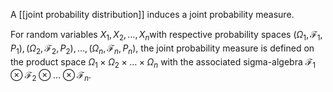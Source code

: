 A [[joint probability distribution]] induces a joint probability measure.

For random variables $X_1,X_2,…,X_n​$ with respective probability spaces $(\Omega_1, \mathcal{F}_1, P_1), (\Omega_2, \mathcal{F}_2, P_2), \ldots, (\Omega_n, \mathcal{F}_n, P_n)$, the joint probability measure is defined on the product space $\Omega_1 \times \Omega_2 \times \ldots \times \Omega_n$ with the associated sigma-algebra $\mathcal{F}_1 \otimes \mathcal{F}_2 \otimes \ldots \otimes \mathcal{F}_n$.
